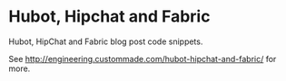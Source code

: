 Hubot, Hipchat and Fabric
===============

Hubot, HipChat and Fabric blog post code snippets.

See http://engineering.custommade.com/hubot-hipchat-and-fabric/ for more. 
